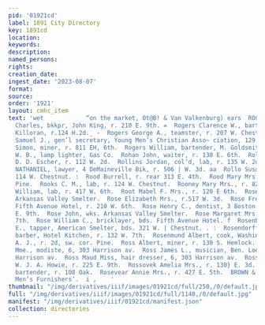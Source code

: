 ```yaml
---
pid: '01921cd'
label: 1891 City Directory
key: 1891cd
location: 
keywords: 
description: 
named_persons: 
rights: 
creation_date: 
ingest_date: '2023-08-07'
format: 
source: 
order: '1921'
layout: cmhc_item
text: 'wet            “on the market, Ot@B! & Van Valkenburg) ears  ROG 220 ROS     Rogers
  Charles, bkkpr, John King, r. 210 E. 9th. =  Rogers Clarence W., bartender, J. M.
  Killoran, r.124 H.2d._ -  Rogers George A., teamster, r. 207 W. Chestnut.  Rogers
  Samuel J., gen’l secretary, Young Men’s Christian Asso~ ciation, 129 E. 5th.  Rogers
  Simon, miner, r. 811 EH, 6th.  Rogers William, bartender, M. Goldsmith.  Rogers
  W. B., lamp lighter, Gas Co.  Rohan John, waiter, r. 130 E. 6th.  Rolfe Harry, waiter,
  D. D. Escher, r. 112 W. 2d.  Rollins Jordan, col’d, lab, r. 135 W. 2d.  ROLLINS
  NATHANIEL, lawyer, 4 DeMaineville Bik, r. 506 | W. 3d. aa  Rollo Susan Mrs., r.
  114 W. Chestnut. :  Rood Burrell, r. rear 313 E. 4th.  Rood Mary Mrs., r. 414 N.
  Pine.  Rooks C. M., lab, r. 124 W. Chestnut.  Rooney Mary Mrs., r. 823 E. 8th.  Rooney
  William, lab, r. 417 W. 6th.  Root Mabel F. Mrs., r. 120 E 6th.  Rose Alfred, wks.
  Arkansas Valley Smelter.  Rose Elizabeth Mrs., r.517 W. 3d.  Rose Fred. A., clk,
  Fifth Avenue Hotel, r. 210 W. 6th.  Rose Henry C., dentist, 3 Boston Blk, r. 137
  E. 9th.  Rose John, wks. Arkansas Valley Smelter.  Rose Margaret Mrs., r. 224 BE.
  7th.  Rose William C., bricklayer, bds. Fifth Avenue Hotel. f  Rosenberger Samuel
  E., tapper, American Smelter, bds. 321 W. | Chestnut. . :  Rosendorff Reinhold C.,
  barber, Hotel Kitchen, r. 132 W. 7th.  Rosenmund Albert, cook, Washington House.  Roshon
  A. J., r. 2d, sw. cor. Pine.  Ross Albert, miner, r. 130 S. Hemlock.  Ross E. V.
  Mme., modiste, 6, 303 Harrison av.  Ross James L., musician, Ben. Loeb, r. 3, 610
  Harrison av.  Ross Maud Miss, hair dresser, 6, 303 Harrison av.  Ross W. T., teamster,
  W. J. A. Howie, r. 225 E. 9th.  Rossovek Amelia Mrs., r. 130} E. 3d.  Rost Matt.,
  bartender, r. 108 Oak.  Rosevear Annie Mrs., r. 427 E. 5th.  BROWN & MORGAN *-:.''s:-"
  Men’s Furnishers’.  i ,    '
thumbnail: "/img/derivatives/iiif/images/01921cd/full/250,/0/default.jpg"
full: "/img/derivatives/iiif/images/01921cd/full/1140,/0/default.jpg"
manifest: "/img/derivatives/iiif/01921cd/manifest.json"
collection: directories
---
```

